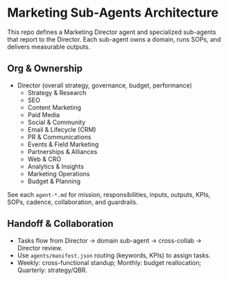 # Marketing Sub-Agents Architecture

This repo defines a Marketing Director agent and specialized sub-agents that report to the Director. Each sub-agent owns a domain, runs SOPs, and delivers measurable outputs.

## Org & Ownership
- Director (overall strategy, governance, budget, performance)
  - Strategy & Research
  - SEO
  - Content Marketing
  - Paid Media
  - Social & Community
  - Email & Lifecycle (CRM)
  - PR & Communications
  - Events & Field Marketing
  - Partnerships & Alliances
  - Web & CRO
  - Analytics & Insights
  - Marketing Operations
  - Budget & Planning

See each `agent-*.md` for mission, responsibilities, inputs, outputs, KPIs, SOPs, cadence, collaboration, and guardrails.

## Handoff & Collaboration
- Tasks flow from Director → domain sub-agent → cross-collab → Director review.
- Use `agents/manifest.json` routing (keywords, KPIs) to assign tasks.
- Weekly: cross-functional standup; Monthly: budget reallocation; Quarterly: strategy/QBR.